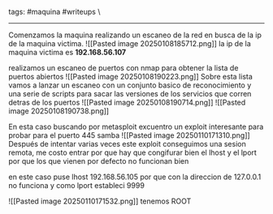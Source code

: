 tags: #maquina #writeups \

---


Comenzamos la maquina realizando un escaneo de la red en busca de la ip de la maquina victima.
![[Pasted image 20250108185712.png]]
la ip de la maquina victima es **192.168.56.107**

realizamos un escaneo de puertos con nmap para obtener la lista de puertos abiertos
![[Pasted image 20250108190223.png]]
Sobre esta lista vamos a lanzar un escaneo con un conjunto basico de reconocimiento y una serie de scripts para sacar las versiones de los servicios que corren detras de los puertos
![[Pasted image 20250108190714.png]]
![[Pasted image 20250108190738.png]]

En esta caso buscando por metasploit excuentro un exploit interesante para probar para el puerto 445 samba
![[Pasted image 20250110171310.png]]
Después de intentar varias veces este exploit conseguimos una sesion remota, me costo entrar por que hay que congifurar bien el lhost y el lport por que los que vienen por defecto no funcionan bien

en este caso puse lhost 192.168.56.105 por que con la direccion de 127.0.0.1 no funciona y como lport estableci 9999

![[Pasted image 20250110171532.png]]
tenemos ROOT